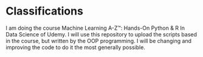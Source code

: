 # Classifications

I am doing the course Machine Learning A-Z™: Hands-On Python & R In Data Science of Udemy.
I will use this repository to upload the scripts based in the course, but written by the OOP programming.
I will be changing and improving the code to do it the most generally possible.
